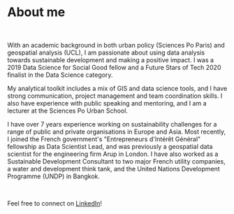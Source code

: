 # About me


&nbsp;

With an academic background in both urban policy (Sciences Po Paris) and geospatial analysis (UCL), I am passionate about using data analysis towards sustainable development and making a positive impact. I was a 2019 Data Science for Social Good fellow and a Future Stars of Tech 2020 finalist in the Data Science category.

My analytical toolkit includes a mix of GIS and data science tools, and I have strong communication, project management and team coordination skills. I also have experience with public speaking and mentoring, and I am a lecturer at the Sciences Po Urban School.

I have over 7 years experience working on sustainability challenges for a range of public and private organisations in Europe and Asia. Most recently, I joined the French government's "Entrepreneurs d'Intérêt Général" fellowship as Data Scientist Lead, and was previously a geospatial data scientist for the engineering firm Arup in London. I have also worked as a Sustainable Development Consultant to two major French utility companies, a water and development think tank, and the United Nations Development Programme (UNDP) in Bangkok.


<object data="../docs/assets/pdf/Raphaelle Roffo - CV.pdf" width="800" height="800" type='application/pdf'></object>

&nbsp;

Feel free to connect on [LinkedIn](https://www.linkedin.com/in/raphaelle-roffo/)!


